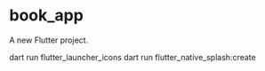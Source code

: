 # book_app

A new Flutter project.

dart run flutter_launcher_icons
dart run flutter_native_splash:create